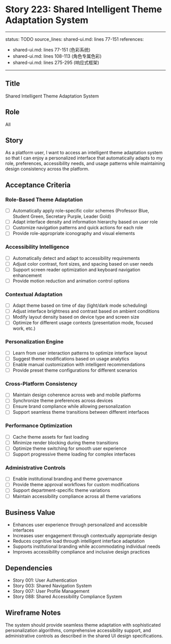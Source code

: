 # Story 223: Shared Intelligent Theme Adaptation System

---
status: TODO
source_lines: shared-ui.md: lines 77-151
references:
  - shared-ui.md: lines 77-151 (色彩系统)
  - shared-ui.md: lines 108-113 (角色专属色彩)
  - shared-ui.md: lines 275-295 (响应式框架)
---

## Title
Shared Intelligent Theme Adaptation System

## Role
All

## Story
As a platform user, I want to access an intelligent theme adaptation system so that I can enjoy a personalized interface that automatically adapts to my role, preferences, accessibility needs, and usage patterns while maintaining design consistency across the platform.

## Acceptance Criteria

### Role-Based Theme Adaptation
- [ ] Automatically apply role-specific color schemes (Professor Blue, Student Green, Secretary Purple, Leader Gold)
- [ ] Adapt interface density and information hierarchy based on user role
- [ ] Customize navigation patterns and quick actions for each role
- [ ] Provide role-appropriate iconography and visual elements

### Accessibility Intelligence
- [ ] Automatically detect and adapt to accessibility requirements
- [ ] Adjust color contrast, font sizes, and spacing based on user needs
- [ ] Support screen reader optimization and keyboard navigation enhancement
- [ ] Provide motion reduction and animation control options

### Contextual Adaptation
- [ ] Adapt theme based on time of day (light/dark mode scheduling)
- [ ] Adjust interface brightness and contrast based on ambient conditions
- [ ] Modify layout density based on device type and screen size
- [ ] Optimize for different usage contexts (presentation mode, focused work, etc.)

### Personalization Engine
- [ ] Learn from user interaction patterns to optimize interface layout
- [ ] Suggest theme modifications based on usage analytics
- [ ] Enable manual customization with intelligent recommendations
- [ ] Provide preset theme configurations for different scenarios

### Cross-Platform Consistency
- [ ] Maintain design coherence across web and mobile platforms
- [ ] Synchronize theme preferences across devices
- [ ] Ensure brand compliance while allowing personalization
- [ ] Support seamless theme transitions between different interfaces

### Performance Optimization
- [ ] Cache theme assets for fast loading
- [ ] Minimize render blocking during theme transitions
- [ ] Optimize theme switching for smooth user experience
- [ ] Support progressive theme loading for complex interfaces

### Administrative Controls
- [ ] Enable institutional branding and theme governance
- [ ] Provide theme approval workflows for custom modifications
- [ ] Support department-specific theme variations
- [ ] Maintain accessibility compliance across all theme variations

## Business Value
- Enhances user experience through personalized and accessible interfaces
- Increases user engagement through contextually appropriate design
- Reduces cognitive load through intelligent interface adaptation
- Supports institutional branding while accommodating individual needs
- Improves accessibility compliance and inclusive design practices

## Dependencies
- Story 001: User Authentication
- Story 003: Shared Navigation System
- Story 007: User Profile Management
- Story 088: Shared Accessibility Compliance System

## Wireframe Notes
The system should provide seamless theme adaptation with sophisticated personalization algorithms, comprehensive accessibility support, and administrative controls as described in the shared UI design specifications.